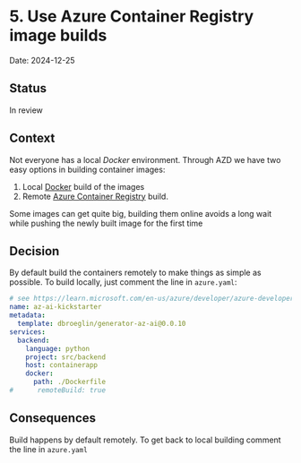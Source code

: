 # 5. Use Azure Container Registry image builds

Date: 2024-12-25

## Status

In review

## Context

Not everyone has a local _Docker_ environment. Through AZD we have two easy options in building container images: 
1. Local [Docker](https://www.docker.com/) build of the images
2. Remote [Azure Container Registry](https://learn.microsoft.com/en-us/azure/container-registry/container-registry-tutorial-quick-task) build.

Some images can get quite big, building them online avoids a long wait while pushing the newly built image for the first time

## Decision

By default build the containers remotely to make things as simple as possible.
To build locally, just comment the line in `azure.yaml`:
```yaml
# see https://learn.microsoft.com/en-us/azure/developer/azure-developer-cli/azd-schema
name: az-ai-kickstarter
metadata:
  template: dbroeglin/generator-az-ai@0.0.10
services:
  backend:
    language: python
    project: src/backend
    host: containerapp
    docker:
      path: ./Dockerfile
#      remoteBuild: true
```


## Consequences

Build happens by default remotely. To get back to local building comment the line in `azure.yaml`